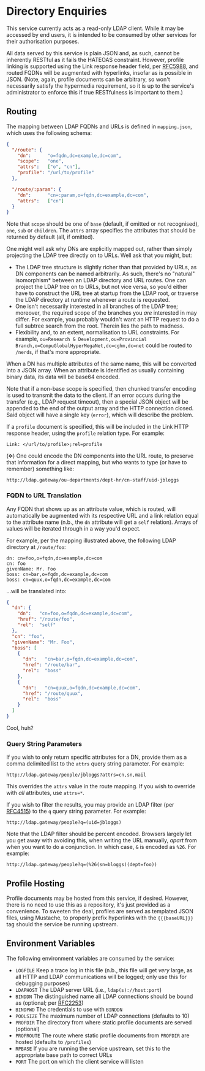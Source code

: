 # Directory Enquiries

This service currently acts as a read-only LDAP client. While it may be
accessed by end users, it is intended to be consumed by other services
for their authorisation purposes.

All data served by this service is plain JSON and, as such, cannot be
inherently RESTful as it fails the HATEOAS constraint. However, profile
linking is supported using the Link response header field, per
[RFC5988](http://www.rfc-editor.org/rfc/rfc5988.txt), and routed FQDNs
will be augmented with hyperlinks, insofar as is possible in JSON.
(Note, again, profile documents can be arbitrary, so won't necessarily
satisfy the hypermedia requirement, so it is up to the service's
administrator to enforce this if true RESTfulness is important to them.)

## Routing

The mapping between LDAP FQDNs and URLs is defined in `mapping.json`,
which uses the following schema:

```json
{
  "/route": {
    "dn":      "o=fqdn,dc=example,dc=com",
    "scope":   "one",
    "attrs":   ["o", "cn"],
    "profile": "/url/to/profile"
  },

  "/route/:param": {
    "dn":      "cn=:param,o=fqdn,dc=example,dc=com",
    "attrs":   ["cn"]
  }
}
```

Note that `scope` should be one of `base` (default, if omitted or not
recognised), `one`, `sub` or `children`. The `attrs` array specifies the
attributes that should be returned by default (all, if omitted).

One might well ask why DNs are explicitly mapped out, rather than simply
projecting the LDAP tree directly on to URLs. Well ask that you might,
but:

* The LDAP tree structure is slightly richer than that provided by URLs,
  as DN components can be named arbitrarily. As such, there's no
  "natural" isomorphism\* between an LDAP directory and URL routes. One
  can project the LDAP tree on to URLs, but not vice versa, so you'd
  either have to construct the URL tree at startup from the LDAP root,
  or traverse the LDAP directory at runtime whenever a route is
  requested.
* One isn't necessarily interested in all branches of the LDAP tree;
  moreover, the required scope of the branches you *are* interested in
  may differ. For example, you probably wouldn't want an HTTP request to
  do a full subtree search from the root. Therein lies the path to
  madness.
* Flexibility and, to an extent, normalisation to URL constraints. For
  example, `ou=Research & Development,ou=Provincial Branch,o=CompuGlobalHyperMegaNet,dc=cghm,dc=net`
  could be routed to `/nerds`, if that's more appropriate.

When a DN has multiple attributes of the same name, this will be
converted into a JSON array. When an attribute is identified as usually
containing binary data, its data will be base64 encoded.

Note that if a non-base scope is specified, then chunked transfer
encoding is used to transmit the data to the client. If an error occurs
during the transfer (e.g., LDAP request timeout), then a special JSON
object will be appended to the end of the output array and the HTTP
connection closed. Said object will have a single key (`error`), which
will describe the problem.

If a `profile` document is specified, this will be included in the Link
HTTP response header, using the `profile` relation type. For example:

    Link: </url/to/profile>;rel=profile

(&#10034;) One could encode the DN components into the URL route, to
preserve that information for a direct mapping, but who wants to type
(or have to remember) something like:

    http://ldap.gateway/ou-departments/dept-hr/cn-staff/uid-jbloggs

### FQDN to URL Translation

Any FQDN that shows up as an attribute value, which is routed, will
automatically be augmented with its respective URL and a link relation
equal to the attribute name (n.b., the `dn` attribute will get a `self`
relation). Arrays of values will be iterated through in a way you'd
expect.

For example, per the mapping illustrated above, the following LDAP
directory at `/route/foo`:

```ldap
dn: cn=foo,o=fqdn,dc=example,dc=com
cn: foo
givenName: Mr. Foo
boss: cn=bar,o=fqdn,dc=example,dc=com
boss: cn=quux,o=fqdn,dc=example,dc=com
```

...will be translated into:

```json
{
  "dn": {
    "dn":   "cn=foo,o=fqdn,dc=example,dc=com",
    "href": "/route/foo",
    "rel":  "self"
  },
  "cn": "foo",
  "givenName": "Mr. Foo",
  "boss": [
    {
      "dn":   "cn=bar,o=fqdn,dc=example,dc=com",
      "href": "/route/bar",
      "rel":  "boss"
    },
    {
      "dn":   "cn=quux,o=fqdn,dc=example,dc=com",
      "href": "/route/quux",
      "rel":  "boss"
    }
  ]
}
```

Cool, huh?

### Query String Parameters

If you wish to only return specific attributes for a DN, provide them as
a comma delimited list to the `attrs` query string parameter. For
example:

    http://ldap.gateway/people/jbloggs?attrs=cn,sn,mail

This overrides the `attrs` value in the route mapping. If you wish to
override with *all* attributes, use `attrs=*`.

If you wish to filter the results, you may provide an LDAP filter (per
[RFC4515](http://tools.ietf.org/rfc/rfc4515.txt)) to the `q` query
string parameter. For example:

    http://ldap.gateway/people?q=(uid=jbloggs)

Note that the LDAP filter should be percent encoded. Browsers largely
let you get away with avoiding this, when writing the URL manually,
*apart* from when you want to do a conjunction. In which case, `&` is
encoded as `%26`. For example:

    http://ldap.gateway/people?q=(%26(sn=bloggs)(dept=foo))

## Profile Hosting

Profile documents may be hosted from this service, if desired. However,
there is no need to use this as a repository, it's just provided as a
convenience. To sweeten the deal, profiles are served as templated JSON
files, using Mustache, to properly prefix hyperlinks with the 
`{{{baseURL}}}` tag should the service be running upstream.

## Environment Variables

The following environment variables are consumed by the service:

* `LOGFILE` Keep a trace log in this file (n.b., this file will get
  *very* large, as all HTTP and LDAP communications will be logged; only
  use this for debugging purposes)
* `LDAPHOST` The LDAP server URL (i.e., `ldap(s)://host:port`)
* `BINDDN` The distinguished name all LDAP connections should be bound
  as (optional; per [RFC2253](http://www.ietf.org/rfc/rfc2253.txt))
* `BINDPWD` The credentials to use with `BINDDN`
* `POOLSIZE` The maximum number of LDAP connections (defaults to 10)
* `PROFDIR` The directory from where static profile documents are served
  (optional)
* `PROFROUTE` The route where static profile documents from `PROFDIR`
  are hosted (defaults to `/profiles`)
* `RPBASE` If you are running the service upstream, set this to the
  appropriate base path to correct URLs
* `PORT` The port on which the client service will listen
